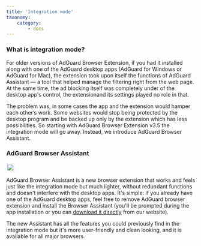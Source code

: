 ```yaml
---
title: 'Integration mode'
taxonomy:
    category:
        - docs
---
```


### What is integration mode?

For older versions of AdGuard Browser Extension, if you had it installed along with one of the AdGuard desktop apps (AdGuard for Windows or AdGuard for Mac), the extension took upon itself the functions of AdGuard Assistant — a tool that helped manage the filtering right from the web page. At the same time, the ad blocking itself was completely under of the desktop app's control, the extensionand its settings played no role in that.

The problem was, in some cases the app and the extension would hamper each other’s work. Some websites would stop being protected by the desktop program and be backed up only by the extension which has less possibilities. So starting with AdGuard Browser Extension v3.5 the integration mode will go away. Instead, we introduce AdGuard Browser Assistant.

### AdGuard Browser Assistant

<img src="https://cdn.adguard.com/public/Adguard/kb/PicturesEN/browser_assistant.png" style="border: 1px solid #efefef; max-width: 400px; padding: 2px;" />

AdGuard Browser Assistant is a new browser extension that works and feels just like the integration mode but much lighter, without redundant functions and doesn't interfere with the desktop apps. It's simple: if you already have one of the AdGuard desktop apps, feel free to remove AdGuard browser extension and install the Browser Assistant (you'll be prompted during the app installation or you can [download it directly](https://adguard.com/adguard-assistant/overview.html) from our website).

The new Assistant has all the features you could previously find in the integration mode but it's more user-friendly and clean looking, and it is available for all major browsers.